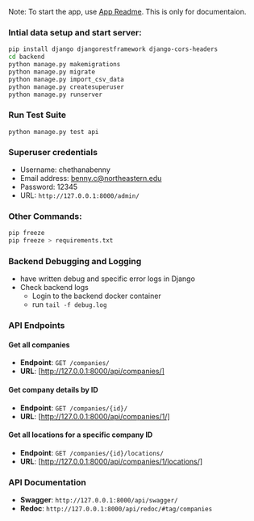 Note: To start the app, use [App Readme](../README.md). This is only for documentaion.

### Intial data setup and start server:
```sh
pip install django djangorestframework django-cors-headers
cd backend
python manage.py makemigrations
python manage.py migrate
python manage.py import_csv_data
python manage.py createsuperuser
python manage.py runserver
```

### Run Test Suite
`python manage.py test api`

### Superuser credentials
- Username: chethanabenny
- Email address: benny.c@northeastern.edu
- Password: 12345
- URL: `http://127.0.0.1:8000/admin/`

### Other Commands:
```sh
pip freeze 
pip freeze > requirements.txt
```

### Backend Debugging and Logging
- have written debug and specific error logs in Django
- Check backend logs
    - Login to the backend docker container
    - run `tail -f debug.log`

### API Endpoints

#### Get all companies

- **Endpoint**: `GET /companies/`
- **URL**: [http://127.0.0.1:8000/api/companies/]

#### Get company details by ID

- **Endpoint**: `GET /companies/{id}/`
- **URL**: [http://127.0.0.1:8000/api/companies/1/]

#### Get all locations for a specific company ID

- **Endpoint**: `GET /companies/{id}/locations/`
- **URL**: [http://127.0.0.1:8000/api/companies/1/locations/]

### API Documentation

- **Swagger**: `http://127.0.0.1:8000/api/swagger/`
- **Redoc**: `http://127.0.0.1:8000/api/redoc/#tag/companies`
